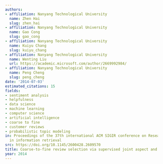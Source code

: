 ```yaml
---
authors:
- affiliation: Nanyang Technological University
  name: Zhen Hai
  slug: zhen_hai
- affiliation: Nanyang Technological University
  name: Gao Cong
  slug: gao_cong
- affiliation: Nanyang Technological University
  name: Kuiyu Chang
  slug: kuiyu_chang
- affiliation: Nanyang Technological University
  name: Wenting Liu
  url: https://academic.microsoft.com/author/2669992984/
- affiliation: Nanyang Technological University
  name: Peng Cheng
  slug: peng_cheng
date: '2014-07-03'
estimated_citations: 15
fields:
- sentiment analysis
- helpfulness
- data science
- machine learning
- computer science
- artificial intelligence
- coarse to fine
- customer reviews
- probabilistic topic modeling
in: Proceedings of the 37th international ACM SIGIR conference on Research & development
  in information retrieval
src: https://doi.org/10.1145/2600428.2609570
title: Coarse-to-fine review selection via supervised joint aspect and sentiment model
year: 2014
---
```

